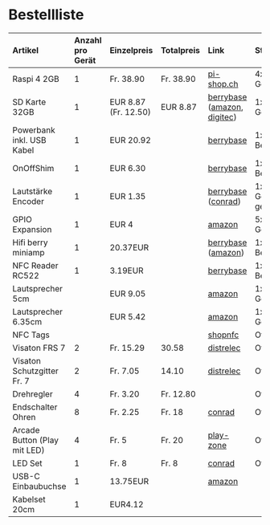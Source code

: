 # Bestellliste
Artikel | Anzahl pro Gerät | Einzelpreis | Totalpreis | Link | Status
:- | :- | :- | :- | :- | :-
Raspi 4 2GB | 1 | Fr. 38.90 | Fr. 38.90| [pi-shop.ch](https://www.pi-shop.ch/raspberry-pi-4-model-b-2gb) | 4x Geliefert
SD Karte 32GB | 1 | EUR 8.87 (Fr. 12.50) | EUR 8.87 | [berrybase](https://www.berrybase.de/raspberry-pi-co/raspberry-pi/speicherkarten/sandisk-extreme-micro-sdhc-a1-uhs-i-u3-speicherkarte-43-adapter-32gb?c=347) ([amazon](https://www.amazon.de/SanDisk-Extreme-microSDHC-Speicherkarte-SD-Adapter/dp/B06XWMQ81P/ref=sr_1_2?__mk_de_DE=ÅMÅŽÕÑ&dchild=1&keywords=sandisk+extreme+32gb&qid=1607455423&sr=8-2), [digitec](https://www.digitec.ch/de/s1/product/sandisk-extreme-microsd-a1-microsdhc-32gb-u3-uhs-i-speicherkarte-6405532)) | 1x Geliefert
Powerbank inkl. USB Kabel | 1 | EUR 20.92 | | [berrybase](https://www.berrybase.de/raspberry-pi-co/raspberry-pi/stromversorgung/powerbanks-mobile-akkus/quickcharge-powerbank-mit-qc3.0-und-usb-c-15.000-mah-schwarz-grau) | 1x Bestellt
OnOffShim | 1 | EUR 6.30 | | [berrybase](https://www.berrybase.de/raspberry-pi-co/raspberry-pi/gpio-hats-phats/power-management/onoff-shim-f-252-r-raspberry-pi) | 1x Bestellt
Lautstärke Encoder | 1 | EUR 1.35 | | [berrybase](https://www.berrybase.de/bauelemente/passive-bauelemente/potentiometer/drehimpulsgeber/drehregler/rotary-encoder-mit-breakoutboard) ([conrad](https://www.conrad.ch/de/p/joy-it-com-ky040re-1-st-1695709.html?gclid=Cj0KCQiA2uH-BRCCARIsAEeef3l8aDEFG1YgxusGcncUSMk-RAFjgHMdkh_RTTDwRWJwaPZX6K8zMT4aArfnEALw_wcB&utm_source=google-shopping-de&utm_medium=search&utm_campaign=shopping-online-de&utm_content=shopping-ad_cpc&WT.srch=1&ef_id=Cj0KCQiA2uH-BRCCARIsAEeef3l8aDEFG1YgxusGcncUSMk-RAFjgHMdkh_RTTDwRWJwaPZX6K8zMT4aArfnEALw_wcB%3AG%3As)) | 1x  Geliefert, getestet
GPIO Expansion | 1 | EUR 4 | | [amazon](https://www.amazon.de/gp/product/B07TZGC941/ref=as_li_ss_tl?ie=UTF8&psc=1&linkCode=sl1&tag=splittitde-21&linkId=f1741cf709be81926e59e5d395048b4c&language=de_DE) | 5x Geliefert
Hifi berry miniamp | 1 | 20.37EUR| | [berrybase](https://www.berrybase.de/raspberry-pi-co/raspberry-pi/gpio-hats-phats/audio/hifiberry-miniamp) ([amazon](https://www.amazon.de/HiFiBerry-MiniAmp-grün/dp/B01NBAY8B0/ref=sr_1_2?__mk_de_DE=ÅMÅŽÕÑ&crid=183X54NM6A72V&dchild=1&keywords=hifiberry+mini&qid=1607666636&sprefix=hifi+berr%2Caps%2C176&sr=8-2)) | 1x Bestellt
NFC Reader RC522  | 1 | 3.19EUR | | [berrybase](https://www.berrybase.de/raspberry-pi-co/sensoren-module/rfid-nfc/rfid-leseger-228-t-mit-spi-schnittstelle-inkl.-karte-dongle) | 1x Bestellt
Lautsprecher 5cm | | EUR 9.05 | | [amazon](https://www.amazon.de/gp/product/B004GA0LN6/ref=ppx_yo_dt_b_asin_title_o00_s00?ie=UTF8&psc=1) | 1x Geliefert
Lautsprecher 6.35cm | | EUR 5.42 | | [amazon](https://www.amazon.de/gp/product/B004GA0LN6/ref=ppx_yo_dt_b_asin_title_o00_s00?ie=UTF8&psc=1) | 1x Geliefert
NFC Tags | | | | [shopnfc](https://www.shopnfc.com/de/7-nfc-stickers) | Offen
Visaton FRS 7 | 2 | Fr. 15.29 | 30.58 | [distrelec](https://www.distrelec.ch/de/lautsprechertreiber-breitbandlautsprecher-8w-8ohm-84db-visaton-frs-ohm/p/13042581) | Offen
Visaton Schutzgitter Fr. 7 | 2 | Fr. 7.05 | 14.10 | [distrelec](https://www.distrelec.ch/de/schutzgitter-frs-visaton-gitter-frs/p/11094921) | Offen
Drehregler | 4 | Fr. 3.20 | Fr. 12.80 |  | Offen
Endschalter Ohren | 8 | Fr. 2.25 | Fr. 18 | [conrad](https://www.conrad.ch/de/p/zf-mikroschalter-db1c-a1lb-250-v-ac-6-a-1-x-ein-ein-tastend-1-st-703606.html) | Offen
Arcade Button (Play mit LED) | 4 | Fr. 5 | Fr. 20 | [play-zone](https://www.play-zone.ch/de/arcade-button-24mm-grun-transparent-mit-led.html) | Offen
LED Set | 1 | Fr. 8 | Fr. 8 | [conrad](https://www.conrad.ch/de/p/kemo-s093-led-sortiment-182224.html?gclid=Cj0KCQiA2uH-BRCCARIsAEeef3kbOBzUVDPrTJxXPeNMIHwYqMswHvVF0VpXC9wUbrnAev6OZpgMGZUaAuUgEALw_wcB&utm_source=google-shopping-de&utm_medium=search&utm_campaign=shopping-online-de&utm_content=shopping-ad_cpc&WT.srch=1&ef_id=Cj0KCQiA2uH-BRCCARIsAEeef3kbOBzUVDPrTJxXPeNMIHwYqMswHvVF0VpXC9wUbrnAev6OZpgMGZUaAuUgEALw_wcB%3AG%3As) | Offen
USB-C Einbaubuchse | 1 | 13.75EUR | | [amazon](https://www.amazon.de/InLine-33441G-Adapterkabel-Stecker-Einbaubuchse/dp/B01MS2DPUX/ref=sr_1_4?__mk_de_DE=%C3%85M%C3%85%C5%BD%C3%95%C3%91&dchild=1&keywords=usb-c+einbau&qid=1609324161&sr=8-4)
Kabelset 20cm | 1 | EUR4.12 | | 